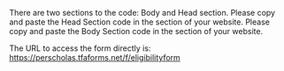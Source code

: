 There are two sections to the code: Body and Head section. 
  Please copy and paste the Head Section code in the <head> section of your website. 
  Please copy and paste the Body Section code in the <body> section of your website. 

  The URL to access the form directly is: https://perscholas.tfaforms.net/f/eligibilityform
